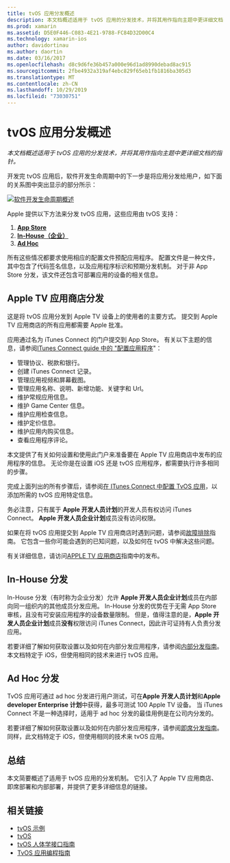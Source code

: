 ```yaml
---
title: tvOS 应用分发概述
description: 本文档概述适用于 tvOS 应用的分发技术，并将其用作指向主题中更详细文档的指针。
ms.prod: xamarin
ms.assetid: D5E0F446-C083-4E21-9788-FC84D32D00C4
ms.technology: xamarin-ios
author: davidortinau
ms.author: daortin
ms.date: 03/16/2017
ms.openlocfilehash: d8c9d6fe36b457a000e96d1ad8990debad8ac915
ms.sourcegitcommit: 2fbe4932a319af4ebc829f65eb1fb1816ba305d3
ms.translationtype: MT
ms.contentlocale: zh-CN
ms.lasthandoff: 10/29/2019
ms.locfileid: "73030751"
---
```

# <a name="tvos-app-distribution-overview"></a>tvOS 应用分发概述

_本文档概述适用于 tvOS 应用的分发技术，并将其用作指向主题中更详细文档的指针。_

开发完 tvOS 应用后，软件开发生命周期中的下一步是将应用分发给用户，如下面的关系图中突出显示的部分所示：

[![软件开发生命周期概述](images/publishingdiagram.png)](images/publishingdiagram.png#lightbox)

Apple 提供以下方法来分发 tvOS 应用，这些应用由 tvOS 支持：

1. [**App Store**](#Apple-TV-App-Store-Distribution)
2. [**In-House（企业）** ](#In-House-Distribution) 
3. [**Ad Hoc**](#Ad_Hoc_Distribution) 

所有这些情况都要求使用相应的配置文件预配应用程序。 配置文件是一种文件，其中包含了代码签名信息，以及应用程序标识和预期分发机制。 对于非 App Store 分发，该文件还包含可部署应用的设备的相关信息。

<a name="Apple-TV-App-Store-Distribution" />

## <a name="apple-tv-app-store-distribution"></a>Apple TV 应用商店分发

这是将 tvOS 应用分发到 Apple TV 设备上的使用者的主要方式。 提交到 Apple TV 应用商店的所有应用都需要 Apple 批准。

应用通过名为 iTunes Connect 的门户提交到 App Store。 有关以下主题的信息，请参阅[ITunes Connect guide 中的 "配置应用程序](~/ios/deploy-test/app-distribution/app-store-distribution/itunesconnect.md)"：

- 管理协议、税款和银行。
- 创建 iTunes Connect 记录。
- 管理应用视频和屏幕截图。
- 管理应用名称、说明、新增功能、关键字和 Url。
- 维护常规应用信息。
- 维护 Game Center 信息。
- 维护应用检查信息。
- 维护定价信息。
- 维护应用内购买信息。
- 查看应用程序评论。

本文提供了有关如何设置和使用此门户来准备要在 Apple TV 应用商店中发布的应用程序的信息。 无论你是在设置 iOS 还是 tvOS 应用程序，都需要执行许多相同的步骤。

完成上面列出的所有步骤后，请参阅[在 ITunes Connect 中配置 TvOS 应用](~/ios/tvos/deploy-test/app-distribution/itunes-connect.md)，以添加所需的 tvOS 应用特定信息。

务必注意，只有属于 **Apple 开发人员计划**的开发人员有权访问 iTunes Connect。 **Apple 开发人员企业计划**成员没有访问权限。

如果在将 tvOS 应用提交到 Apple TV 应用商店时遇到问题，请参阅[故障排除](~/ios/tvos/troubleshooting.md)指南。 它包含一些你可能会遇到的已知问题，以及如何在 tvOS 中解决这些问题。

有关详细信息，请访问[APPLE TV 应用商店](~/ios/tvos/deploy-test/app-distribution/app-store-publishing.md)指南中的发布。

<a name="In-House-Distribution" />

## <a name="in-house-distribution"></a>In-House 分发

In-House 分发（有时称为企业分发）允许 **Apple 开发人员企业计划**成员在内部向同一组织内的其他成员分发应用。 In-House 分发的优势在于无需 App Store 审核，且没有可安装应用程序的设备数量限制。 但是，值得注意的是，**Apple 开发人员企业计划**成员**没有**权限访问 iTunes Connect，因此许可证持有人负责分发应用。

若要详细了解如何获取设置以及如何在内部分发应用程序，请参阅[内部分发指南](~/ios/deploy-test/app-distribution/in-house-distribution.md)。 本文档特定于 iOS，但使用相同的技术来进行 tvOS 应用。

<a name="Ad_Hoc_Distribution"/>

## <a name="ad-hoc-distribution"></a>Ad Hoc 分发

TvOS 应用可通过 ad hoc 分发进行用户测试，可在**Apple 开发人员计划**和**Apple developer Enterprise 计划**中获得，最多可测试 100 Apple TV 设备。 当 iTunes Connect 不是一种选择时，适用于 ad hoc 分发的最佳用例是在公司内分发的。

若要详细了解如何获取设置以及如何在内部分发应用程序，请参阅[即席分发指南](~/ios/deploy-test/app-distribution/ad-hoc-distribution.md)。 同样，此文档特定于 iOS，但使用相同的技术来 tvOS 应用。

<a name="Summary" />

## <a name="summary"></a>总结

本文简要概述了适用于 tvOS 应用的分发机制。 它引入了 Apple TV 应用商店、即席部署和内部部署，并提供了更多详细信息的链接。

## <a name="related-links"></a>相关链接

- [tvOS 示例](https://docs.microsoft.com/samples/browse/?products=xamarin&term=Xamarin.iOS+tvOS)
- [tvOS](https://developer.apple.com/tvos/)
- [tvOS 人体学接口指南](https://developer.apple.com/tvos/human-interface-guidelines/)
- [TvOS 应用编程指南](https://developer.apple.com/library/prerelease/tvos/documentation/General/Conceptual/AppleTV_PG/)
